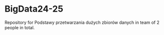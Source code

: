# BigData24-25
Repository for Podstawy przetwarzania dużych zbiorów danych in team of 2 people in total.

